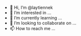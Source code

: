 - 👋 Hi, I’m @laytiennek
- 👀 I’m interested in ...
- 🌱 I’m currently learning ...
- 💞️ I’m looking to collaborate on ...
- 📫 How to reach me ...

<!---
laytiennek/laytiennek is a ✨ special ✨ repository because its `README.md` (this file) appears on your GitHub profile.
You can click the Preview link to take a look at your changes.
--->
